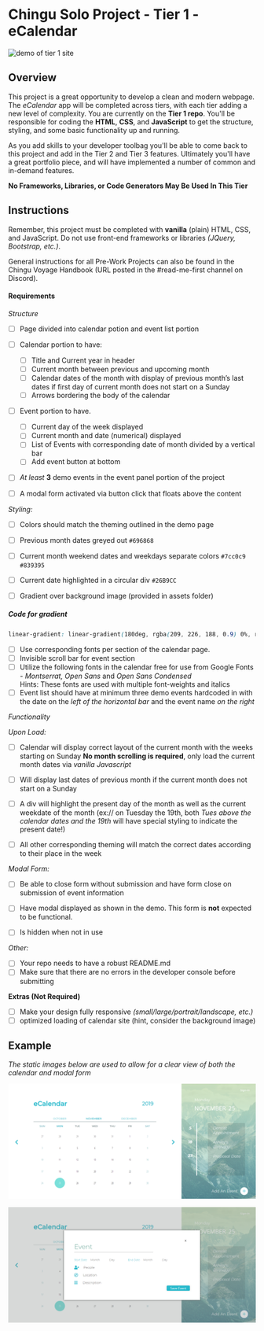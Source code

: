 # Chingu Solo Project - Tier 1 - eCalendar

![demo of tier 1 site](./assets/demo.gif) 

## Overview 

This project is a great opportunity to develop a clean and modern webpage. The *eCalendar* app will be completed across tiers, with each tier adding a new level of complexity. You are currently on the **Tier 1 repo**. You'll be responsible for coding the **HTML**, **CSS**, and **JavaScript** to get the structure, styling, and some basic functionality up and running.

As you add skills to your developer toolbag you'll be able to come back to this project and add in the Tier 2 and Tier 3 features. Ultimately you'll have a great portfolio piece, and will have implemented a number of common and in-demand features.

**No Frameworks, Libraries, or Code Generators May Be Used In This Tier**

## Instructions

Remember, this project must be completed with **vanilla** (plain) HTML, CSS, and JavaScript. Do not use front-end frameworks or libraries *(JQuery, Bootstrap, etc.)*.

General instructions for all Pre-Work Projects can also be found in the Chingu Voyage Handbook (URL posted in the #read-me-first channel on Discord).

#### Requirements

*Structure*

- [ ] Page divided into calendar potion and event list portion

- [ ] Calendar portion to have:  

  - [ ] Title and Current year in header  
  - [ ] Current month between previous and upcoming month 
  - [ ] Calendar dates of the month with display of previous month’s last dates if first day of current month does not start on a Sunday 
  - [ ] Arrows bordering the body of the calendar 

- [ ] Event portion to have.

  - [ ]  Current day of the week displayed  
  - [ ]  Current month and date (numerical) displayed  
  - [ ]  List of Events with corresponding date of month divided by a vertical bar  
  - [ ]  Add event button at bottom 

- [ ] *At least* **3** demo events in the event panel portion of the project 

- [ ] A modal form activated via button click that floats above the content

*Styling:*

- [ ] Colors should match the theming outlined in the demo page 

 - [ ] Previous month dates greyed out  `#696868`
 - [ ] Current month weekend dates and weekdays separate colors `#7cc0c9` `#839395`
 - [ ] Current date highlighted in a circular div `#26B9CC`
 - [ ] Gradient over background image (provided in assets folder)
 
 ##### Code for gradient
 ```css
 linear-gradient: linear-gradient(180deg, rgba(209, 226, 188, 0.9) 0%, rgba(255, 255, 255, 0) 100%), rgba(160, 236, 247, 0.5);
 ```

- [ ] Use corresponding fonts per section of the calendar page. 
- [ ] Invisible scroll bar for event section
- [ ] Utilize the following fonts in the calendar free for use from Google Fonts - *Montserrat, Open Sans* and *Open Sans Condensed*  
      Hints: These fonts are used with multiple font-weights and italics
- [ ] Event list should have at minimum three demo events hardcoded in with the date on the *left of the horizontal bar* and the event name *on the right*

*Functionality*

*Upon Load:*

- [ ] Calendar will display correct layout of the current month with the weeks starting on Sunday **No month scrolling is required**, only load the current month dates via *vanilla Javascript*
- [ ] Will display last dates of previous month if the current month does not start on a Sunday 
- [ ] A div will highlight the present day of the month as well as the current weekdate of the month (ex:// on Tuesday the 19th, both *Tues above the calendar dates and the 19th* will have special styling to indicate the present date!)
- [ ] All other corresponding theming will match the correct dates according to their place in the week


*Modal Form:*

- [ ] Be able to close form without submission and have form close on submission of event information
- [ ] Have modal displayed as shown in the demo. This form is **not** expected to be functional.
- [ ] Is hidden when not in use


*Other:*

- [ ] Your repo needs to have a robust README.md
- [ ] Make sure that there are no errors in the developer console before submitting

**Extras (Not Required)**

- [ ] Make your design fully responsive *(small/large/portrait/landscape, etc.)*
- [ ] optimized loading of calendar site (hint, consider the background image)

## Example

*The static images below are used to allow for a clear view of both the calendar and modal form*

![landing screenshot](./assets/landing-view.png)

![modal screenshot](./assets/modal-view.png) 
